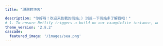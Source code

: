 ```yaml
---
title: "琳琳的博客"

description: "你好呀！欢迎来到我的网站;) 浏览一下网站多了解我吧！"
# 1. To ensure Netlify triggers a build on our exampleSite instance, we need to change a file in the exampleSite directory.
theme_version: '2.8.2'
cascade:
  featured_image: '/images/sea.png'
---
```


